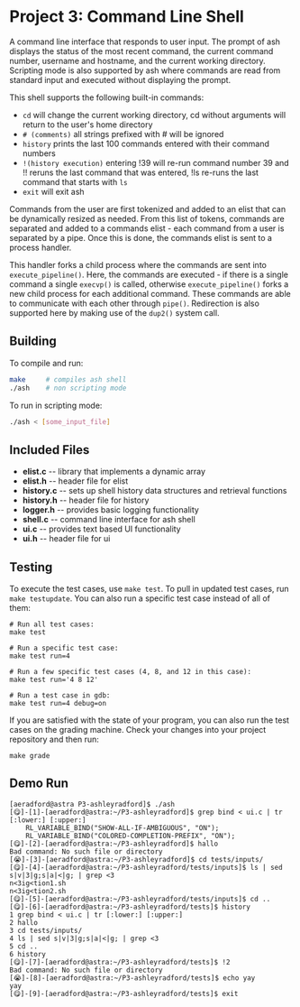 # Project 3: Command Line Shell

A command line interface that responds to user input. The prompt of ash displays the status of the most recent command, the current command number, username and hostname, and the current working directory. Scripting mode is also supported by ash where commands are read from standard input and executed without displaying the prompt.

This shell supports the following built-in commands:

* `cd` will change the current working directory, cd without arguments will return to the user's home directory
* `# (comments)` all strings prefixed with # will be ignored
* `history` prints the last 100 commands entered with their command numbers
* `!(history execution)` entering !39 will re-run command number 39 and !! reruns the last command that was entered, !ls re-runs the last command that starts with `ls`
* `exit` will exit ash

Commands from the user are first tokenized and added to an elist that can be dynamically resized as needed. From this list of tokens, commands are separated and added to a commands elist - each command from a user is separated by a pipe. Once this is done, the commands elist is sent to a process handler.

This handler forks a child process where the commands are sent into `execute_pipeline()`. Here, the commands are executed - if there is a single command a single `execvp()` is called, otherwise `execute_pipeline()` forks a new child process for each additional command. These commands are able to communicate with each other through `pipe()`. Redirection is also supported here by making use of the `dup2()` system call.

## Building

To compile and run:
```bash
make     # compiles ash shell
./ash    # non scripting mode
```

To run in scripting mode:
```bash
./ash < [some_input_file]
```

## Included Files

* **elist.c** -- library that implements a dynamic array
* **elist.h** -- header file for elist
* **history.c** -- sets up shell history data structures and retrieval functions
* **history.h** -- header file for history
* **logger.h** -- provides basic logging functionality
* **shell.c** -- command line interface for ash shell
* **ui.c** -- provides text based UI functionality
* **ui.h** -- header file for ui

## Testing

To execute the test cases, use `make test`. To pull in updated test cases, run `make testupdate`. You can also run a specific test case instead of all of them:

```
# Run all test cases:
make test

# Run a specific test case:
make test run=4

# Run a few specific test cases (4, 8, and 12 in this case):
make test run='4 8 12'

# Run a test case in gdb:
make test run=4 debug=on
```

If you are satisfied with the state of your program, you can also run the test cases on the grading machine. Check your changes into your project repository and then run:

```
make grade
```

## Demo Run

```
[aeradford@astra P3-ashleyradford]$ ./ash
[😋]-[1]-[aeradford@astra:~/P3-ashleyradford]$ grep bind < ui.c | tr [:lower:] [:upper:]
    RL_VARIABLE_BIND("SHOW-ALL-IF-AMBIGUOUS", "ON");
    RL_VARIABLE_BIND("COLORED-COMPLETION-PREFIX", "ON");
[😋]-[2]-[aeradford@astra:~/P3-ashleyradford]$ hallo
Bad command: No such file or directory
[😭]-[3]-[aeradford@astra:~/P3-ashleyradford]$ cd tests/inputs/
[😋]-[4]-[aeradford@astra:~/P3-ashleyradford/tests/inputs]$ ls | sed s|v|3|g;s|a|<|g; | grep <3
n<3ig<tion1.sh
n<3ig<tion2.sh
[😋]-[5]-[aeradford@astra:~/P3-ashleyradford/tests/inputs]$ cd ..
[😋]-[6]-[aeradford@astra:~/P3-ashleyradford/tests]$ history
1 grep bind < ui.c | tr [:lower:] [:upper:]
2 hallo
3 cd tests/inputs/
4 ls | sed s|v|3|g;s|a|<|g; | grep <3
5 cd ..
6 history
[😋]-[7]-[aeradford@astra:~/P3-ashleyradford/tests]$ !2
Bad command: No such file or directory
[😭]-[8]-[aeradford@astra:~/P3-ashleyradford/tests]$ echo yay
yay
[😋]-[9]-[aeradford@astra:~/P3-ashleyradford/tests]$ exit
```
